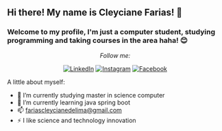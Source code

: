 ## Hi there! My name is Cleyciane Farias! 👋
### Welcome to my profile, I'm just a computer student, studying programming and taking courses in the area haha! 😊

<div align="center">

<i>Follow me:</i><br>

<a href="https://www.linkedin.com/in/cleyciane-farias-52ba49134/" target="_blank"><img src="https://img.shields.io/badge/LinkedIn-%230077B5.svg?&style=flat-square&logo=linkedin&logoColor=white" alt="LinkedIn"></a>
<a href="https://www.instagram.com/cleyciane_farias/" target="_blank"><img src="https://img.shields.io/badge/Instagram-%23E4405F.svg?&style=flat-square&logo=instagram&logoColor=white" alt="Instagram"></a>
<a href="https://www.facebook.com/profile.php?id=100009757996267" target="_blank"><img src="https://img.shields.io/badge/Facebook-%231877F2.svg?&style=flat-square&logo=facebook&logoColor=white" alt="Facebook"></a>

</div>

A little about myself:

- 🔭 I’m currently studying master in science computer
- 🌱 I’m currently learning java spring boot
- 📫 fariascleycianedelima@gmail.com
- ⚡ I like science and technology innovation

